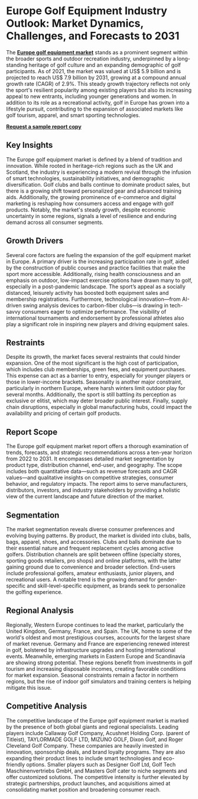 
# Europe Golf Equipment Industry Outlook: Market Dynamics, Challenges, and Forecasts to 2031

The **[Europe golf equipment market](https://www.transparencymarketresearch.com/europe-golf-equipment-market.html)** stands as a prominent segment within the broader sports and outdoor recreation industry, underpinned by a long-standing heritage of golf culture and an expanding demographic of golf participants. As of 2021, the market was valued at US$ 5.9 billion and is projected to reach US$ 7.9 billion by 2031, growing at a compound annual growth rate (CAGR) of 2.9%. This steady growth trajectory reflects not only the sport's resilient popularity among existing players but also its increasing appeal to new entrants, including younger generations and women. In addition to its role as a recreational activity, golf in Europe has grown into a lifestyle pursuit, contributing to the expansion of associated markets like golf tourism, apparel, and smart sporting technologies.

**[Request a sample report copy](https://www.transparencymarketresearch.com/sample/sample.php?flag=S&rep_id=85263)**

## Key Insights

The Europe golf equipment market is defined by a blend of tradition and innovation. While rooted in heritage-rich regions such as the UK and Scotland, the industry is experiencing a modern revival through the infusion of smart technologies, sustainability initiatives, and demographic diversification. Golf clubs and balls continue to dominate product sales, but there is a growing shift toward personalized gear and advanced training aids. Additionally, the growing prominence of e-commerce and digital marketing is reshaping how consumers access and engage with golf products. Notably, the market's steady growth, despite economic uncertainty in some regions, signals a level of resilience and enduring demand across all consumer segments.

## Growth Drivers

Several core factors are fueling the expansion of the golf equipment market in Europe. A primary driver is the increasing participation rate in golf, aided by the construction of public courses and practice facilities that make the sport more accessible. Additionally, rising health consciousness and an emphasis on outdoor, low-impact exercise options have drawn many to golf, especially in a post-pandemic landscape. The sport’s appeal as a socially distanced, leisurely activity has boosted both equipment sales and membership registrations. Furthermore, technological innovation—from AI-driven swing analysis devices to carbon-fiber clubs—is drawing in tech-savvy consumers eager to optimize performance. The visibility of international tournaments and endorsement by professional athletes also play a significant role in inspiring new players and driving equipment sales.

## Restraints

Despite its growth, the market faces several restraints that could hinder expansion. One of the most significant is the high cost of participation, which includes club memberships, green fees, and equipment purchases. This expense can act as a barrier to entry, especially for younger players or those in lower-income brackets. Seasonality is another major constraint, particularly in northern Europe, where harsh winters limit outdoor play for several months. Additionally, the sport is still battling its perception as exclusive or elitist, which may deter broader public interest. Finally, supply chain disruptions, especially in global manufacturing hubs, could impact the availability and pricing of certain golf products.

## Report Scope

The Europe golf equipment market report offers a thorough examination of trends, forecasts, and strategic recommendations across a ten-year horizon from 2022 to 2031. It encompasses detailed market segmentation by product type, distribution channel, end-user, and geography. The scope includes both quantitative data—such as revenue forecasts and CAGR values—and qualitative insights on competitive strategies, consumer behavior, and regulatory impacts. The report aims to serve manufacturers, distributors, investors, and industry stakeholders by providing a holistic view of the current landscape and future direction of the market.

## Segmentation

The market segmentation reveals diverse consumer preferences and evolving buying patterns. By product, the market is divided into clubs, balls, bags, apparel, shoes, and accessories. Clubs and balls dominate due to their essential nature and frequent replacement cycles among active golfers. Distribution channels are split between offline (specialty stores, sporting goods retailers, pro shops) and online platforms, with the latter gaining ground due to convenience and broader selection. End-users include professional golfers, amateur enthusiasts, junior players, and recreational users. A notable trend is the growing demand for gender-specific and skill-level-specific equipment, as brands seek to personalize the golfing experience.

## Regional Analysis

Regionally, Western Europe continues to lead the market, particularly the United Kingdom, Germany, France, and Spain. The UK, home to some of the world's oldest and most prestigious courses, accounts for the largest share of market revenue. Germany and France are experiencing renewed interest in golf, bolstered by infrastructure upgrades and hosting international events. Meanwhile, emerging markets in Eastern Europe and Scandinavia are showing strong potential. These regions benefit from investments in golf tourism and increasing disposable incomes, creating favorable conditions for market expansion. Seasonal constraints remain a factor in northern regions, but the rise of indoor golf simulators and training centers is helping mitigate this issue.

## Competitive Analysis

The competitive landscape of the Europe golf equipment market is marked by the presence of both global giants and regional specialists. Leading players include Callaway Golf Company, Acushnet Holding Corp. (parent of Titleist), TAYLORMADE GOLF LTD, MIZUNO GOLF, Dixon Golf, and Roger Cleveland Golf Company. These companies are heavily invested in innovation, sponsorship deals, and brand loyalty programs. They are also expanding their product lines to include smart technologies and eco-friendly options. Smaller players such as Designer Golf Ltd, Golf Tech Maschinenvertriebs GmbH, and Masters Golf cater to niche segments and offer customized solutions. The competitive intensity is further elevated by strategic partnerships, product launches, and acquisitions aimed at consolidating market position and broadening consumer reach.
